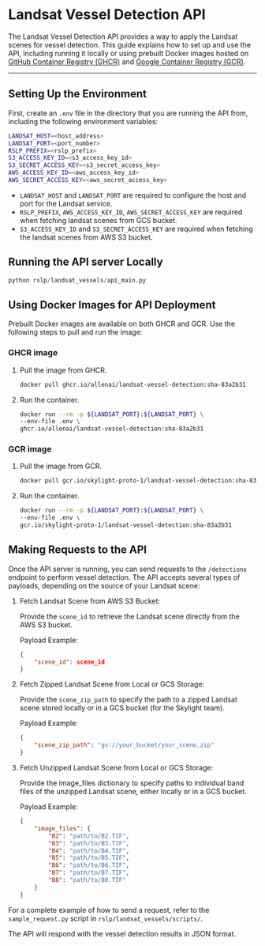# Landsat Vessel Detection API

The Landsat Vessel Detection API provides a way to apply the Landsat scenes for vessel detection. This guide explains how to set up and use the API, including running it locally or using prebuilt Docker images hosted on [GitHub Container Registry (GHCR)](https://github.com/allenai/rslearn_projects/pkgs/container/landsat-vessel-detection) and [Google Container Registry (GCR)](https://console.cloud.google.com/gcr/images/skylight-proto-1?referrer=search&inv=1&invt=Abh22Q&project=skylight-proto-1).

---

## Setting Up the Environment

First, create an `.env` file in the directory that you are running the API from, including the following environment variables:

```bash
LANDSAT_HOST=<host_address>
LANDSAT_PORT=<port_number>
RSLP_PREFIX=<rslp_prefix>
S3_ACCESS_KEY_ID=<s3_access_key_id>
S3_SECRET_ACCESS_KEY=<s3_secret_access_key>
AWS_ACCESS_KEY_ID=<aws_access_key_id>
AWS_SECRET_ACCESS_KEY=<aws_secret_access_key>
```

- `LANDSAT_HOST` and `LANDSAT_PORT` are required to configure the host and port for the Landsat service.
- `RSLP_PREFIX`, `AWS_ACCESS_KEY_ID`, `AWS_SECRET_ACCESS_KEY` are required when fetching landsat scenes from GCS bucket.
- `S3_ACCESS_KEY_ID` and `S3_SECRET_ACCESS_KEY` are required when fetching the landsat scenes from AWS S3 bucket.

## Running the API server Locally

   ```python
   python rslp/landsat_vessels/api_main.py
   ```

## Using Docker Images for API Deployment

Prebuilt Docker images are available on both GHCR and GCR. Use the following steps to pull and run the image:

### GHCR image

1. Pull the image from GHCR.

    ```bash
    docker pull ghcr.io/allenai/landsat-vessel-detection:sha-83a2b31
    ```

2. Run the container.

    ```bash
    docker run --rm -p ${LANDSAT_PORT}:${LANDSAT_PORT} \
    --env-file .env \
    ghcr.io/allenai/landsat-vessel-detection:sha-83a2b31
    ```

### GCR image

1. Pull the image from GCR.

    ```bash
    docker pull gcr.io/skylight-proto-1/landsat-vessel-detection:sha-83a2b31
    ```

2. Run the container.

    ```bash
    docker run --rm -p ${LANDSAT_PORT}:${LANDSAT_PORT} \
    --env-file .env \
    gcr.io/skylight-proto-1/landsat-vessel-detection:sha-83a2b31
    ```

## Making Requests to the API

Once the API server is running, you can send requests to the `/detections` endpoint to perform vessel detection. The API accepts several types of payloads, depending on the source of your Landsat scene:

1. Fetch Landsat Scene from AWS S3 Bucket:

    Provide the `scene_id` to retrieve the Landsat scene directly from the AWS S3 bucket.

    Payload Example:
    ```json
    {
        "scene_id": scene_id
    }
    ```

2. Fetch Zipped Landsat Scene from Local or GCS Storage:

    Provide the `scene_zip_path` to specify the path to a zipped Landsat scene stored locally or in a GCS bucket (for the Skylight team).

    Payload Example:
    ```json
    {
        "scene_zip_path": "gs://your_bucket/your_scene.zip"
    }
    ```

3. Fetch Unzipped Landsat Scene from Local or GCS Storage:

    Provide the image_files dictionary to specify paths to individual band files of the unzipped Landsat scene, either locally or in a GCS bucket.

    Payload Example:
    ```json
    {
        "image_files": {
            "B2": "path/to/B2.TIF",
            "B3": "path/to/B3.TIF",
            "B4": "path/to/B4.TIF",
            "B5": "path/to/B5.TIF",
            "B6": "path/to/B6.TIF",
            "B7": "path/to/B7.TIF",
            "B8": "path/to/B8.TIF"
        }
    }
    ```

For a complete example of how to send a request, refer to the `sample_request.py` script in `rslp/landsat_vessels/scripts/`.

The API will respond with the vessel detection results in JSON format.
